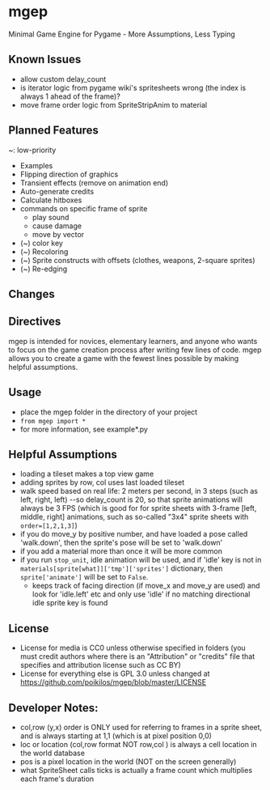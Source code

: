 # mgep
Minimal Game Engine for Pygame - More Assumptions, Less Typing

## Known Issues
* allow custom delay_count
* is iterator logic from pygame wiki's spritesheets wrong (the index
  is always 1 ahead of the frame)?
* move frame order logic from SpriteStripAnim to material

## Planned Features
~: low-priority
* Examples
* Flipping direction of graphics
* Transient effects (remove on animation end)
* Auto-generate credits
* Calculate hitboxes
* commands on specific frame of sprite
  * play sound
  * cause damage
  * move by vector
* (~) color key
* (~) Recoloring
* (~) Sprite constructs with offsets (clothes, weapons, 2-square sprites)
* (~) Re-edging

## Changes

## Directives
mgep is intended for novices, elementary learners, and anyone who wants
to focus on the game creation process after writing few lines of code.
mgep allows you to create a game with the fewest lines possible by
making helpful assumptions.

## Usage
* place the mgep folder in the directory of your project
* `from mgep import *`
* for more information, see example*.py

## Helpful Assumptions
* loading a tileset makes a top view game
* adding sprites by row, col uses last loaded tileset
* walk speed based on real life: 2 meters per second, in 3 steps (such as left, right, left)
  --so delay_count is 20, so that sprite animations will always be 3 FPS (which is good for for sprite sheets with 3-frame [left, middle, right] animations, such as so-called "3x4" sprite sheets with `order=[1,2,1,3]`)
* if you do move_y by positive number, and have loaded a pose called 'walk.down', then the sprite's pose will be set to 'walk.down' 
* if you add a material more than once it will be more common
* if you run `stop_unit`, idle animation will be used, and if 'idle' key is not in `materials[sprite[what]]['tmp']['sprites']` dictionary, then `sprite['animate']` will be set to `False`.
  * keeps track of facing direction (if move_x and move_y are used) and look for 'idle.left' etc and only
    use 'idle' if no matching directional idle sprite key is found

## License
* License for media is CC0 unless otherwise specified in folders (you
must credit authors where there is an "Attribution" or "credits" file
that specifies and attribution license such as CC BY)
* License for everything else is GPL 3.0 unless changed at
https://github.com/poikilos/mgep/blob/master/LICENSE

## Developer Notes:
* col,row (y,x) order is ONLY used for referring to frames in a sprite sheet, and is always starting at 1,1 (which is at pixel position 0,0)
* loc or location (col,row format NOT row,col ) is always a cell location in the world database
* pos is a pixel location in the world (NOT on the screen generally)
* what SpriteSheet calls ticks is actually a frame count which multiplies each frame's duration

